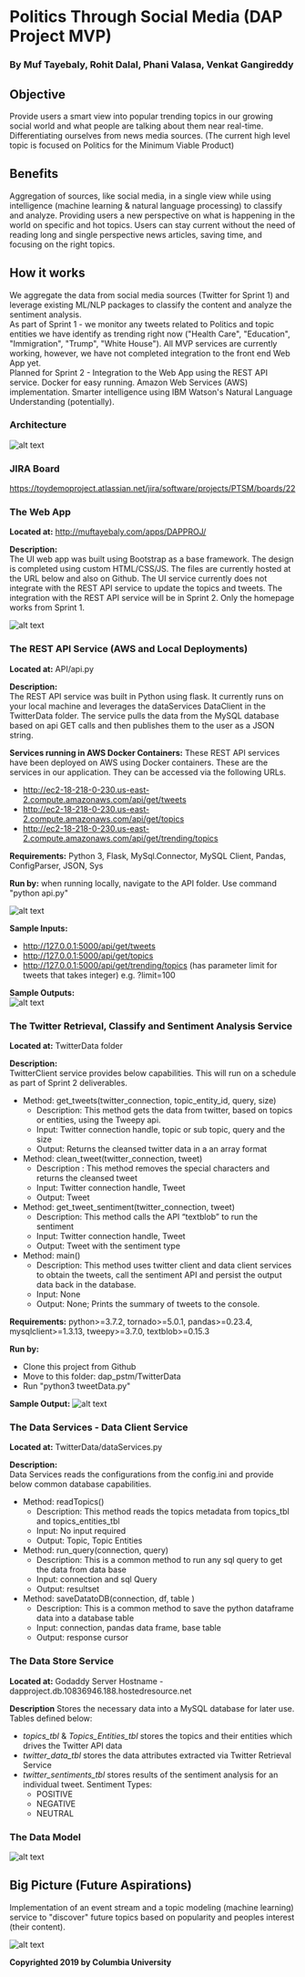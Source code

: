 # Politics Through Social Media (DAP Project MVP)
### By Muf Tayebaly, Rohit Dalal, Phani Valasa, Venkat Gangireddy

## Objective
Provide users a smart view into popular trending topics in our growing social world and what people are talking about them near real-time.  Differentiating ourselves from news media sources.
(The current high level topic is focused on Politics for the Minimum Viable Product)

## Benefits
Aggregation of sources, like social media, in a single view while using intelligence (machine learning & natural language processing) to classify and analyze.  Providing users a new perspective on what is happening in the world on specific and hot topics.  Users can stay current without the need of reading long and single perspective news articles, saving time, and focusing on the right topics.

## How it works
We aggregate the data from social media sources (Twitter for Sprint 1) and leverage existing ML/NLP packages to classify the content and analyze the sentiment analysis.  
As part of Sprint 1 - we monitor any tweets related to Politics and topic entities we have identify as trending right now ("Health Care", "Education", "Immigration", "Trump", "White House").  All MVP services are currently working, however, we have not completed integration to the front end Web App yet.  
Planned for Sprint 2 - Integration to the Web App using the REST API service.  Docker for easy running.  Amazon Web Services (AWS) implementation.  Smarter intelligence using IBM Watson's Natural Language Understanding (potentially).
  
### Architecture
![alt text](imgs/MVP-Architecture.png "MVP Architecture")

### JIRA Board
https://toydemoproject.atlassian.net/jira/software/projects/PTSM/boards/22 

### The Web App
**Located at:**  http://muftayebaly.com/apps/DAPPROJ/ 

**Description:**  
The UI web app was built using Bootstrap as a base framework.  The design is completed using custom HTML/CSS/JS.  The files are currently hosted at the URL below and also on Github.  The UI service currently does not integrate with the REST API service to update the topics and tweets.  The integration with the REST API service will be in Sprint 2.  Only the homepage works from Sprint 1.  
  
![alt text](imgs/MVP-WebApp.png "MVP Web App")

### The REST API Service (AWS and Local Deployments)
**Located at:**  API/api.py

**Description:**  
The REST API service was built in Python using flask.  It currently runs on your local machine and leverages the dataServices DataClient in the TwitterData folder.  The service pulls the data from the MySQL database based on api GET calls and then publishes them to the user as a JSON string.

**Services running in AWS Docker Containers:**
These REST API services have been deployed on AWS using Docker containers. These are the services in our application. They can be accessed via the following URLs.

* http://ec2-18-218-0-230.us-east-2.compute.amazonaws.com/api/get/tweets
* http://ec2-18-218-0-230.us-east-2.compute.amazonaws.com/api/get/topics
* http://ec2-18-218-0-230.us-east-2.compute.amazonaws.com/api/get/trending/topics 


**Requirements:**  Python 3, Flask, MySql.Connector, MySQL Client, Pandas, ConfigParser, JSON, Sys

**Run by:**  when running locally, navigate to the API folder.  Use command "python api.py"
  
![alt text](imgs/rest-api-local.png "MVP Run API")

**Sample Inputs:**
* http://127.0.0.1:5000/api/get/tweets
* http://127.0.0.1:5000/api/get/topics
* http://127.0.0.1:5000/api/get/trending/topics  (has parameter limit for tweets that takes integer) e.g. ?limit=100
  
**Sample Outputs:**  
![alt text](imgs/MVP-APIOutputs.png "MVP API Sample Outputs")


### The Twitter Retrieval, Classify and Sentiment Analysis Service
**Located at:**  TwitterData folder

**Description:**  
TwitterClient service provides below capabilities.  This will run on a schedule as part of Sprint 2 deliverables.
* Method: get_tweets(twitter_connection, topic_entity_id, query, size)
  * Description: This method gets the data from twitter, based on topics or entities, using the Tweepy api.
  * Input: Twitter connection handle, topic or sub topic, query and the size
  * Output: Returns the cleansed twitter data in a an array format
* Method: clean_tweet(twitter_connection, tweet)
  * Description : This method removes the special characters and returns the cleansed tweet
  * Input: Twitter connection handle, Tweet
  * Output: Tweet
* Method: get_tweet_sentiment(twitter_connection, tweet)
  * Description: This  method calls the API “textblob” to run the sentiment
  * Input: Twitter connection handle, Tweet
  * Output: Tweet with the sentiment type
* Method: main()
  * Description: This method uses twitter client and data client services to obtain the tweets, call the sentiment API and persist the output data back in the database.
  * Input: None
  * Output: None; Prints the summary of tweets to the console.

**Requirements:**  python>=3.7.2, tornado>=5.0.1, pandas>=0.23.4, mysqlclient>=1.3.13, tweepy>=3.7.0, textblob>=0.15.3

**Run by:**
* Clone this project from Github
* Move to this folder:  dap_pstm/TwitterData
* Run "python3 tweetData.py"

**Sample Output:**
![alt text](imgs/MVP-TweetDataOutput.png "MVP Tweet Data Output")

### The Data Services - Data Client Service
**Located at:**  TwitterData/dataServices.py

**Description:**  
Data Services reads the configurations from the config.ini and provide below common database capabilities.
* Method: readTopics() 
  * Description: This method reads the topics metadata from topics_tbl and topics_entities_tbl
  * Input: No input required
  * Output: Topic, Topic Entities
* Method: run_query(connection, query)
  * Description: This is a common method to run any sql query to get the data from data base
  * Input: connection and sql Query
  * Output: resultset
* Method: saveDatatoDB(connection, df, table )
  * Description: This is a common method to save the python dataframe data into a database table
  * Input: connection, pandas data frame, base table
  * Output: response cursor

### The Data Store Service
**Located at:** Godaddy Server Hostname - dapproject.db.10836946.188.hostedresource.net

**Description**
Stores the necessary data into a MySQL database for later use.  Tables defined below:
* *topics_tbl* & *Topics_Entities_tbl* stores the topics and their entities which drives the Twitter API data
* *twitter_data_tbl* stores the data attributes extracted via Twitter Retrieval Service
* *twitter_sentiments_tbl* stores results of the sentiment analysis for an individual tweet. Sentiment Types:
  * POSITIVE
  * NEGATIVE
  * NEUTRAL

### The Data Model
![alt text](imgs/MVP-DataModel.png "MVP Data Model")

## Big Picture (Future Aspirations)
Implementation of an event stream and a topic modeling (machine learning) service to "discover" future topics based on popularity and peoples interest (their content).
  
![alt text](imgs/DAP-BigPic.png "Big Picture")

**Copyrighted 2019 by Columbia University**
